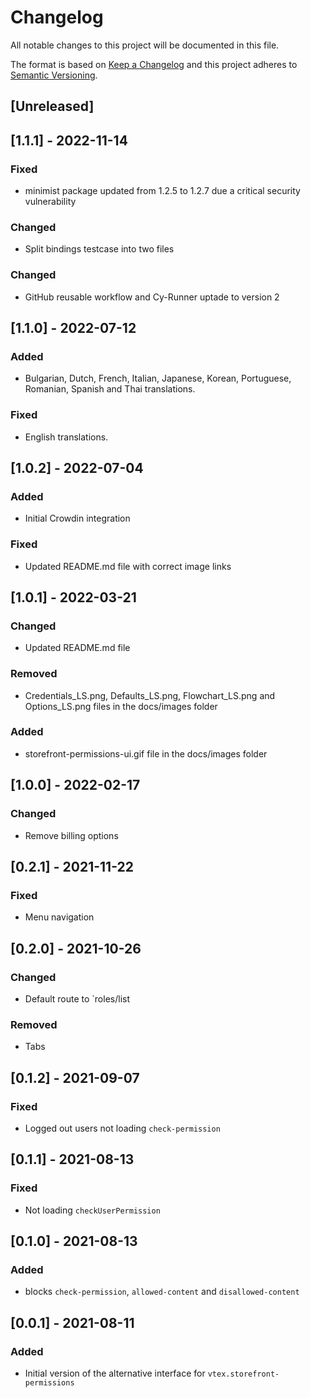 # Changelog

All notable changes to this project will be documented in this file.

The format is based on [Keep a Changelog](http://keepachangelog.com/en/1.0.0/)
and this project adheres to [Semantic Versioning](http://semver.org/spec/v2.0.0.html).

## [Unreleased]

## [1.1.1] - 2022-11-14

### Fixed

- minimist package updated from 1.2.5 to 1.2.7 due a critical security vulnerability


### Changed

- Split bindings testcase into two files

### Changed

- GitHub reusable workflow and Cy-Runner uptade to version 2

## [1.1.0] - 2022-07-12

### Added

- Bulgarian, Dutch, French, Italian, Japanese, Korean, Portuguese, Romanian, Spanish and Thai translations.

### Fixed

- English translations.

## [1.0.2] - 2022-07-04

### Added

- Initial Crowdin integration

### Fixed

- Updated README.md file with correct image links

## [1.0.1] - 2022-03-21

### Changed

- Updated README.md file

### Removed

- Credentials_LS.png, Defaults_LS.png, Flowchart_LS.png and Options_LS.png files in the docs/images folder

### Added

- storefront-permissions-ui.gif file in the docs/images folder


## [1.0.0] - 2022-02-17

### Changed

- Remove billing options

## [0.2.1] - 2021-11-22

### Fixed

- Menu navigation

## [0.2.0] - 2021-10-26

### Changed

- Default route to `roles/list

### Removed

- Tabs

## [0.1.2] - 2021-09-07

### Fixed

- Logged out users not loading `check-permission`

## [0.1.1] - 2021-08-13

### Fixed

- Not loading `checkUserPermission`

## [0.1.0] - 2021-08-13

### Added

- blocks `check-permission`, `allowed-content` and `disallowed-content`

## [0.0.1] - 2021-08-11

### Added

- Initial version of the alternative interface for `vtex.storefront-permissions`
